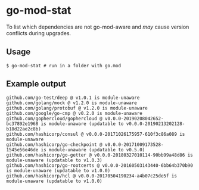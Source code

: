 # go-mod-stat

To list which dependencies are not go-mod-aware and _may_ cause version conflicts during upgrades.

## Usage

```
$ go-mod-stat # run in a folder with go.mod
```

## Example output

```
github.com/go-test/deep @ v1.0.1 is module-unaware
github.com/golang/mock @ v1.2.0 is module-unaware
github.com/golang/protobuf @ v1.2.0 is module-unaware
github.com/google/go-cmp @ v0.2.0 is module-unaware
github.com/gophercloud/gophercloud @ v0.0.0-20190208042652-bc37892e1968 is module-unaware (updatable to v0.0.0-20190213202128-b18d22ae2c8b)
github.com/hashicorp/consul @ v0.0.0-20171026175957-610f3c86a089 is module-unaware
github.com/hashicorp/go-checkpoint @ v0.0.0-20171009173528-1545e56e46de is module-unaware (updatable to v0.5.0)
github.com/hashicorp/go-getter @ v0.0.0-20180327010114-90bb99a48d86 is module-unaware (updatable to v1.0.3)
github.com/hashicorp/go-rootcerts @ v0.0.0-20160503143440-6bb64b370b90 is module-unaware (updatable to v1.0.0)
github.com/hashicorp/hcl @ v0.0.0-20170504190234-a4b07c25de5f is module-unaware (updatable to v1.0.0)
```
